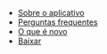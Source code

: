 * [Sobre o aplicativo](/wiki/about/pt)
* [Perguntas frequentes](/wiki/faq/pt)
* [O que é novo](/wiki/what-is-new/pt)
* [Baixar](/wiki/download/pt)
